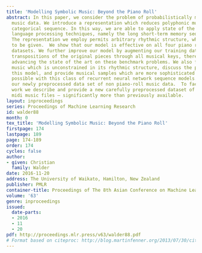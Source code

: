 ```yaml
---
title: 'Modelling Symbolic Music: Beyond the Piano Roll'
abstract: In this paper, we consider the problem of probabilistically modelling symbolic
  music data. We introduce a representation which reduces polyphonic music to a univariate
  categorical sequence. In this way, we are able to apply state of the art natural
  language processing techniques, namely the long short-term memory sequence model.
  The representation we employ permits arbitrary rhythmic structure, which we assume
  to be given.  We show that our model is effective on all four piano roll based benchmark
  datasets. We further improve our model by augmenting our training data set with
  transpositions of the original pieces through all musical keys, thereby convincingly
  advancing the state of the art on these benchmark problems. We also fit models to
  music which is unconstrained in its rhythmic structure, discuss the properties of
  this model, and provide musical samples which are more sophisticated than previously
  possible with this class of recurrent neural network sequence models. We also provide
  our newly preprocessed data set of non piano-roll music data.  To facilitate future
  work we describe and provide a new carefully preprocessed dataset of 19700 classical
  midi music files — significantly more than previously available.
layout: inproceedings
series: Proceedings of Machine Learning Research
id: walder88
month: 0
tex_title: 'Modelling Symbolic Music: Beyond the Piano Roll'
firstpage: 174
lastpage: 189
page: 174-189
order: 174
cycles: false
author:
- given: Christian
  family: Walder
date: 2016-11-20
address: The University of Waikato, Hamilton, New Zealand
publisher: PMLR
container-title: Proceedings of The 8th Asian Conference on Machine Learning
volume: '63'
genre: inproceedings
issued:
  date-parts:
  - 2016
  - 11
  - 20
pdf: http://proceedings.mlr.press/v63/walder88.pdf
# Format based on citeproc: http://blog.martinfenner.org/2013/07/30/citeproc-yaml-for-bibliographies/
---
```

